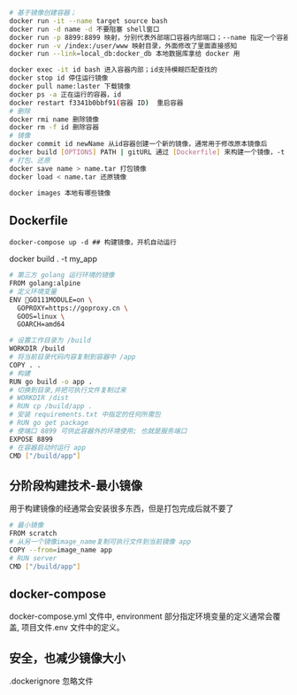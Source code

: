 ```sh
# 基于镜像创建容器；
docker run -it --name target source bash
docker run -d name -d 不要阻塞 shell窗口
docker run -p 8899:8899 映射，分别代表外部端口容器内部端口；--name 指定一个容器 id;
docker run -v /index:/user/www 映射目录，外面修改了里面直接感知
docker run --link=local_db:docker_db 本地数据库拿给 docker 用

docker exec -it id bash 进入容器内部；id支持模糊匹配查找的
docker stop id 停住运行镜像
docker pull name:laster 下载镜像
docker ps -a 正在运行的容器，id
docker restart f3341b0bbf91(容器 ID)  重启容器
# 删除
docker rmi name 删除镜像
docker rm -f id 删除容器
# 镜像
docker commit id newName 从id容器创建一个新的镜像，通常用于修改原本镜像后
docker build [OPTIONS] PATH | gitURL 通过 [Dockerfile] 来构建一个镜像，-t 指定 name
# 打包、还原
docker save name > name.tar 打包镜像
docker load < name.tar 还原镜像

docker images 本地有哪些镜像
```

## Dockerfile

```shell
docker-compose up -d ## 构建镜像，开机自动运行
```



docker build . -t my_app

```sh
# 第三方 golang 运行环境的镜像
FROM golang:alpine
# 定义环境变量
ENV GO111MODULE=on \
  GOPROXY=https://goproxy.cn \
  GOOS=linux \
  GOARCH=amd64

# 设置工作目录为 /build
WORKDIR /build
# 将当前目录代码内容复制到容器中 /app
COPY . .
# 构建
RUN go build -o app .
# 切换到目录,并把可执行文件复制过来
# WORKDIR /dist
# RUN cp /build/app .
# 安装 requirements.txt 中指定的任何所需包
# RUN go get package
# 使端口 8899 可供此容器外的环境使用; 也就是服务端口
EXPOSE 8899
# 在容器启动时运行 app
CMD ["/build/app"]
```

## 分阶段构建技术-最小镜像

用于构建镜像的经通常会安装很多东西，但是打包完成后就不要了

```sh
# 最小镜像
FROM scratch
# 从另一个镜像image_name复制可执行文件到当前镜像 app
COPY --from=image_name app
# RUN server
CMD ["/build/app"]
```

## docker-compose

docker-compose.yml 文件中, environment 部分指定环境变量的定义通常会覆盖, 项目文件.env 文件中的定义。

## 安全，也减少镜像大小

.dockerignore 忽略文件
